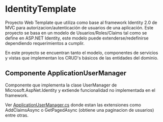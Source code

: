 # IdentityTemplate
Proyecto Web Template que utiliza como base al framework Identity 2.0 de MVC para autorizacion/autenticación de usuarios
de una aplicación. Este proyecto se basa en un modelo de Usuarios/Roles/Claims tal como se define en ASP.NET Identity, este modelo puede extenderse/redefinirse dependiendo requerimientos a cumplir.

En este proyecto se encuentran tanto el modelo, componentes de servicios y vistas que implementan los CRUD's
básicos de las entidades del dominio.


Componente ApplicationUserManager
---------------------------------
  
Componente que implementa la clase UserManager de Microsoft.AspNet.Identity y extiende funcionalidad no implementada en el framework.

Ver [ApplicationUserManager.cs](https://github.com/entaconsulting/IdentityTemplate/blob/master/IdentityManagerWebApp/App_Start/ApplicacionUserManager.cs) donde estan las extensiones como AddClaimsAsync o GetPagedAsync (obtiene una paginacion de usuarios) entre otras.
  
